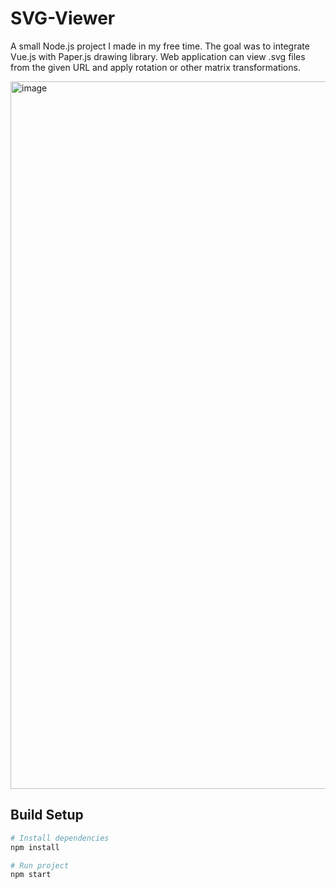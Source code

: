# SVG-Viewer

A small Node.js project I made in my free time. The goal was to integrate Vue.js with Paper.js drawing library. Web application can view .svg files from the given URL and apply rotation or other matrix transformations.

<img width="1132" alt="image" src="https://user-images.githubusercontent.com/34581569/50425483-6a5b2780-0877-11e9-9dc1-b3dbd834de73.png">

## Build Setup

``` bash
# Install dependencies
npm install

# Run project
npm start
```
